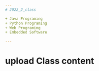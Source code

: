 ```yaml
---
# 2022_2_class

+ Java Programing
+ Python Programing
+ Web Programing
+ Embedded Software

---
```


# upload Class content
